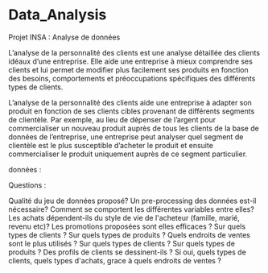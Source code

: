# Data_Analysis
Projet INSA : Analyse de données 


L’analyse de la personnalité des clients est une analyse détaillée des clients idéaux d’une entreprise. Elle aide une entreprise à mieux comprendre ses clients et lui permet de modifier plus facilement ses produits en fonction des besoins, comportements et préoccupations spécifiques des différents types de clients.

L’analyse de la personnalité des clients aide une entreprise à adapter son produit en fonction de ses clients cibles provenant de différents segments de clientèle. Par exemple, au lieu de dépenser de l’argent pour commercialiser un nouveau produit auprès de tous les clients de la base de données de l’entreprise, une entreprise peut analyser quel segment de clientèle est le plus susceptible d’acheter le produit et ensuite commercialiser le produit uniquement auprès de ce segment particulier.

données : 

Questions : 

Qualité du jeu de données proposé? Un pre-processing des données est-il nécessaire?
Comment se comportent les différentes variables entre elles?
Les achats dépendent-ils du style de vie de l'acheteur (famille, marié, revenu etc)?
Les promotions proposées sont elles efficaces ? Sur quels types de clients ? Sur quels types de produits ?
Quels endroits de ventes sont le plus utilisés ? Sur quels types de clients ? Sur quels types de produits ?
Des profils de clients se dessinent-ils ? Si oui, quels types de clients, quels types d'achats, grace à quels endroits de ventes ? 





